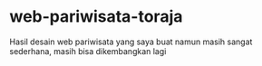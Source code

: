 # web-pariwisata-toraja
Hasil desain web pariwisata yang saya buat namun masih sangat sederhana, masih bisa dikembangkan lagi
